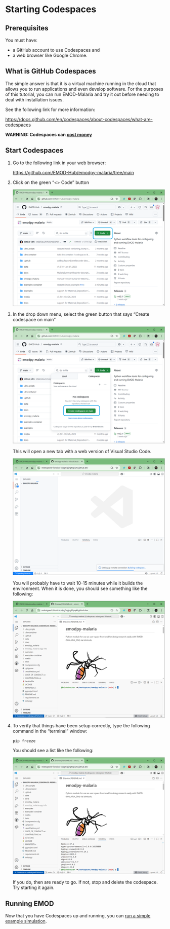 # Starting Codespaces

## Prerequisites

You must have:
- a GitHub account to use Codespaces and
- a web browser like Google Chrome.

## What is GitHub Codespaces

The simple answer is that it is a virtual machine running in the cloud that allows
you to run applications and even develop software.  For the purposes of this tutorial,
you can run EMOD-Malaria and try it out before needing to deal with installation
issues.

See the following link for more information:

https://docs.github.com/en/codespaces/about-codespaces/what-are-codespaces

**WARNING: Codespaces can [cost money](.devcontainer/README.md#-cost-of-using-codespaces-)**

## Start Codespaces

1. Go to the following link in your web browser:

    https://github.com/EMOD-Hub/emodpy-malaria/tree/main

2. Click on the green “<> Code” button

    ![](media/tutorial_1_code_button.png)

3. In the drop down menu, select the green button that says “Create codespace on main”

    ![](media/tutorial_2_create_codespace_button.png)

    This will open a new tab with a web version of Visual Studio Code.

    ![](media/tutorial_3_creating_codespace.png)

    You will probably have to wait 10-15 minutes while it builds the environment. 
    When it is done, you should see something like the following:

    ![](media/tutorial_4_done_creating_codespace.png)

4. To verify that things have been setup correctly, type the following command in the “terminal” window:

    ```
    pip freeze
    ```

    You should see a list like the following:

    ![](media/tutorial_5_pip_freeze.png)

    If you do, then are ready to go. If not, stop and delete the codespace.  Try starting it again.

## Running EMOD

Now that you have Codespaces up and running, you can [run a simple example simulation](tutorial_run_simple_example.md).
